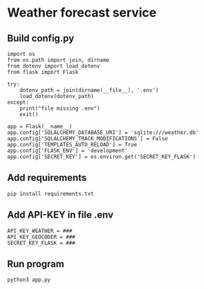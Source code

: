 # Weather forecast service
## Build config.py
  
    import os
    from os.path import join, dirname
    from dotenv import load_dotenv
    from flask import Flask

    try:
        dotenv_path = join(dirname(__file__), '.env')
        load_dotenv(dotenv_path)
    except:
        print("file missing .env")
        exit()

    app = Flask(__name__)
    app.config['SQLALCHEMY_DATABASE_URI'] = 'sqlite:///weather.db'
    app.config['SQLALCHEMY_TRACK_MODIFICATIONS'] = False
    app.config['TEMPLATES_AUTO_RELOAD'] = True
    app.config['FLASK_ENV'] = 'development'
    app.config['SECRET_KEY'] = os.environ.get('SECRET_KEY_FLASK')  
    
 ## Add requirements
 
    pip install requirements.txt
 ## Add API-KEY in file .env
    API_KEY_WEATHER = ###
    API_KEY_GEOCODER = ###
    SECRET_KEY_FLASK = ###
    
## Run program
    
    python3 app.py
